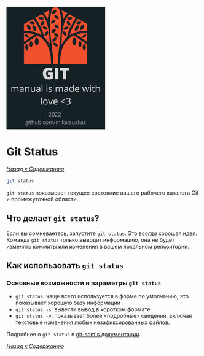 <!-- STATIC HEADER -->
[![logo](resources/logo.png)](../README.md)

<!-- STATIC HEADER -->
# Git Status
*[Назад к Содержанию](../README.md#инструкция-по-работе-с-git)*

```sh
git status
```

`git status` показывает текущее состояние вашего рабочего каталога Git и промежуточной области.

## Что делает `git status`?

Если вы сомневаетесь, запустите `git status`. Это *всегда* хорошая идея. Команда `git status` только выводит информацию, она не будет изменять коммиты или изменения в вашем локальном репозитории.

## Как использовать `git status`

### Основные возможности и параметры `git status`

- `git status`: чаще всего используется в форме по умолчанию, это показывает хорошую базу информации
- `git status -s`: вывести вывод в коротком формате
- `git status -v`: показывает более «подробные» сведения, включая текстовые изменения любых незафиксированных файлов.

Подробнее о `git status` в [git-scm's документации](https://git-scm.com/docs/git-status).

*[Назад к Содержанию](../README.md#инструкция-по-работе-с-git)*